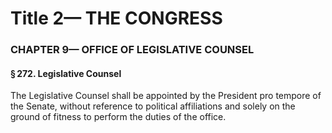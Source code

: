 
# Title 2— THE CONGRESS
### CHAPTER 9— OFFICE OF LEGISLATIVE COUNSEL
#### § 272. Legislative Counsel

The Legislative Counsel shall be appointed by the President pro tempore of the Senate, without reference to political affiliations and solely on the ground of fitness to perform the duties of the office.

